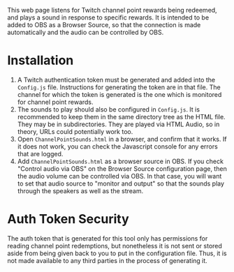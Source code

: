 This web page listens for Twitch channel point rewards being redeemed, and plays a sound in response to specific rewards. It is intended to be added to OBS as a Browser Source, so that the connection is made automatically and the audio can be controlled by OBS.

# Installation

1. A Twitch authentication token must be generated and added into the `Config.js` file. Instructions for generating the token are in that file. The channel for which the token is generated is the one which is monitored for channel point rewards.
2. The sounds to play should also be configured in `Config.js`. It is recommended to keep them in the same directory tree as the HTML file. They may be in subdirectories. They are played via HTML Audio, so in theory, URLs could potentially work too.
3. Open `ChannelPointSounds.html` in a browser, and confirm that it works. If it does not work, you can check the Javascript console for any errors that are logged.
4. Add `ChannelPointSounds.html` as a browser source in OBS. If you check "Control audio via OBS" on the Browser Source configuration page, then the audio volume can be controlled via OBS. In that case, you will want to set that audio source to "monitor and output" so that the sounds play through the speakers as well as the stream.

# Auth Token Security

The auth token that is generated for this tool only has permissions for reading channel point redemptions, but nonetheless it is not sent or stored aside from being given back to you to put in the configuration file. Thus, it is not made available to any third parties in the process of generating it.
